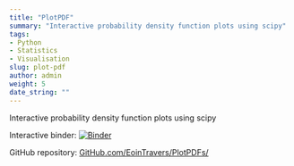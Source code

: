 ```yaml
---
title: "PlotPDF"
summary: "Interactive probability density function plots using scipy"
tags:
- Python
- Statistics
- Visualisation
slug: plot-pdf
author: admin
weight: 5
date_string: ""
---
```


Interactive probability density function plots using scipy

Interactive binder:
<a href="https://mybinder.org/v2/gh/EoinTravers/PlotPDFs/master?filepath=PlotPDFs.ipynb">
<img style="display:inline;" alt="Binder" src="https://mybinder.org/badge_logo.svg"/>
</a>


GitHub repository: [GitHub.com/EoinTravers/PlotPDFs/](https://github.com/EoinTravers/PlotPDFs)
